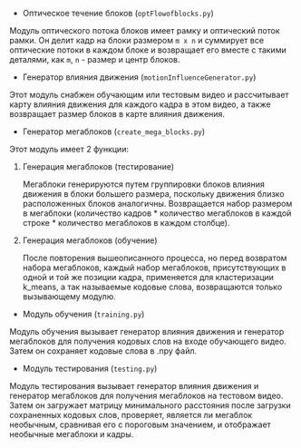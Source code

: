 * Оптическое течение блоков (`optFlowofblocks.py`)

Модуль оптического потока блоков имеет рамку и оптический поток рамки.
Он делит кадр на блоки размером `m x n` и суммирует все оптические потоки в каждом блоке и возвращает его вместе с такими деталями, как `m`, `n` - размер и центр блоков.

* Генератор влияния движения (`motionInfluenceGenerator.py`)

Этот модуль снабжен обучающим или тестовым видео и рассчитывает карту влияния движения для каждого кадра в этом видео, а также возвращает размер блоков в карте влияния движения.

* Генератор мегаблоков (`create_mega_blocks.py`)

Этот модуль имеет 2 функции:

1. Генерация мегаблоков (тестирование)
   
   Мегаблоки генерируются путем группировки блоков влияния движения в блоки большего размера, поскольку движения близко расположенных блоков аналогичны.
Возвращается набор размером в мегаблоки (количество кадров * количество мегаблоков в каждой строке * количество мегаблоков в каждом столбце).

2. Генерация мегаблоков (обучение)
    
   После повторения вышеописанного процесса, но перед возвратом набора мегаблоков, каждый набор мегаблоков, присутствующих в одной и той же позиции кадра, применяется для кластеризации k_means, а так называемые кодовые слова, возвращаются только вызывающему модулю.

* Модуль обучения (`training.py`)

Модуль обучения вызывает генератор влияния движения и генератор мегаблоков для получения кодовых слов на входе обучающего видео.
Затем он сохраняет кодовые слова в .npy файл.

* Модуль тестирования (`testing.py`)

Модуль тестирования вызывает генератор влияния движения и генератор мегаблоков для получения мегаблоков на тестовом видео.
Затем он загружает матрицу минимального расстояния после загрузки сохраненных кодовых слов, проверяет, является ли мегаблок необычным, сравнивая его с пороговым значением, и отображает необычные мегаблоки и кадры.